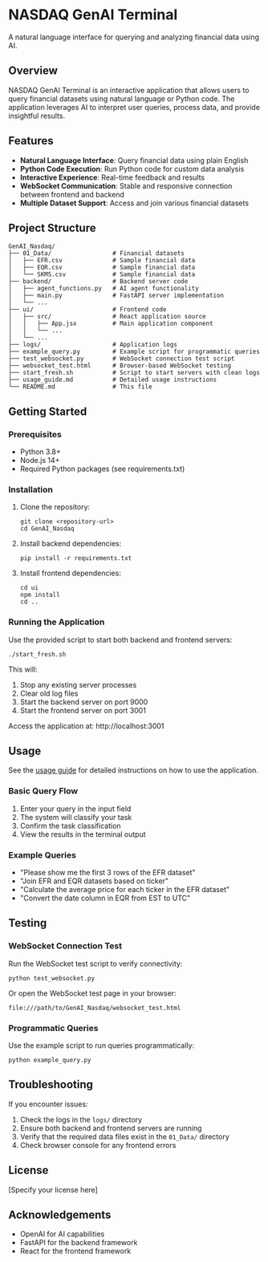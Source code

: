 # NASDAQ GenAI Terminal

A natural language interface for querying and analyzing financial data using AI.

## Overview

NASDAQ GenAI Terminal is an interactive application that allows users to query financial datasets using natural language or Python code. The application leverages AI to interpret user queries, process data, and provide insightful results.

## Features

- **Natural Language Interface**: Query financial data using plain English
- **Python Code Execution**: Run Python code for custom data analysis
- **Interactive Experience**: Real-time feedback and results
- **WebSocket Communication**: Stable and responsive connection between frontend and backend
- **Multiple Dataset Support**: Access and join various financial datasets

## Project Structure

```
GenAI_Nasdaq/
├── 01_Data/                 # Financial datasets
│   ├── EFR.csv              # Sample financial data
│   ├── EQR.csv              # Sample financial data
│   └── SKMS.csv             # Sample financial data
├── backend/                 # Backend server code
│   ├── agent_functions.py   # AI agent functionality
│   ├── main.py              # FastAPI server implementation
│   └── ...
├── ui/                      # Frontend code
│   ├── src/                 # React application source
│   │   ├── App.jsx          # Main application component
│   │   └── ...
│   └── ...
├── logs/                    # Application logs
├── example_query.py         # Example script for programmatic queries
├── test_websocket.py        # WebSocket connection test script
├── websocket_test.html      # Browser-based WebSocket testing
├── start_fresh.sh           # Script to start servers with clean logs
├── usage_guide.md           # Detailed usage instructions
└── README.md                # This file
```

## Getting Started

### Prerequisites

- Python 3.8+
- Node.js 14+
- Required Python packages (see requirements.txt)

### Installation

1. Clone the repository:
   ```
   git clone <repository-url>
   cd GenAI_Nasdaq
   ```

2. Install backend dependencies:
   ```
   pip install -r requirements.txt
   ```

3. Install frontend dependencies:
   ```
   cd ui
   npm install
   cd ..
   ```

### Running the Application

Use the provided script to start both backend and frontend servers:

```
./start_fresh.sh
```

This will:
1. Stop any existing server processes
2. Clear old log files
3. Start the backend server on port 9000
4. Start the frontend server on port 3001

Access the application at: http://localhost:3001

## Usage

See the [usage guide](usage_guide.md) for detailed instructions on how to use the application.

### Basic Query Flow

1. Enter your query in the input field
2. The system will classify your task
3. Confirm the task classification
4. View the results in the terminal output

### Example Queries

- "Please show me the first 3 rows of the EFR dataset"
- "Join EFR and EQR datasets based on ticker"
- "Calculate the average price for each ticker in the EFR dataset"
- "Convert the date column in EQR from EST to UTC"

## Testing

### WebSocket Connection Test

Run the WebSocket test script to verify connectivity:

```
python test_websocket.py
```

Or open the WebSocket test page in your browser:

```
file:///path/to/GenAI_Nasdaq/websocket_test.html
```

### Programmatic Queries

Use the example script to run queries programmatically:

```
python example_query.py
```

## Troubleshooting

If you encounter issues:

1. Check the logs in the `logs/` directory
2. Ensure both backend and frontend servers are running
3. Verify that the required data files exist in the `01_Data/` directory
4. Check browser console for any frontend errors

## License

[Specify your license here]

## Acknowledgements

- OpenAI for AI capabilities
- FastAPI for the backend framework
- React for the frontend framework 